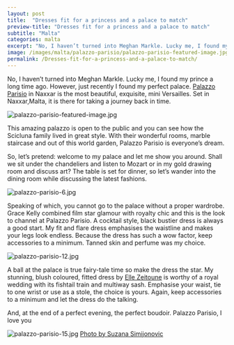 ```yaml
---
layout: post
title:  "Dresses fit for a princess and a palace to match"
preview-title: "Dresses fit for a princess and a palace to match"
subtitle: "Malta"
categories: malta
excerpt: "No, I haven’t turned into Meghan Markle. Lucky me, I found my prince a long time ago. However, just recently I found my perfect palace. Palazzo Parisio in Naxxar is the most beautiful" 
image: /images/malta/palazzo-parisio/palazzo-parisio-featured-image.jpg
permalink: /Dresses-fit-for-a-princess-and-a-palace-to-match/
---
```


No, I haven’t turned into Meghan Markle. Lucky me, I found my prince a long time ago. However, just recently I found my perfect palace. <a href="http://www.palazzoparisio.com/" target="_blank">Palazzo Parisio</a> in Naxxar is the most beautiful, exquisite, mini Versailles. Set in Naxxar,Malta, it is there for taking a journey back in time.

<img src="{{ '/images/malta/palazzo-parisio/palazzo-parisio-featured-image.jpg' | prepend: SourceUrl }}" alt="palazzo-parisio-featured-image.jpg">

<div class="row no-gutters">
    <div class="col-md-6 col-sm-12">
        <div class="post-left-image" style="background: url(../images/malta/palazzo-parisio/palazzo-parisio-8.jpg) no-repeat; background-size: cover; margin-right: 0.5rem; max-height: 600px !important"></div>
    </div>
    <div class="col-md-6 col-sm-12">
        <div class="post-right-image" style="background: url(../images/malta/palazzo-parisio/palazzo-parisio-5.jpg) no-repeat; background-size: cover; margin-left: 0.5rem; max-height: 600px !important"></div>
    </div>
</div>

This amazing palazzo is open to the public and you can see how the Scicluna family lived in great style. With their wonderful rooms, marble staircase and out of this world garden, Palazzo Parisio is everyone’s dream.

So, let’s pretend: welcome to my palace and let me show you around. Shall we sit under the chandeliers and listen to Mozart or in my gold drawing room and discuss art? The table is set for dinner, so let’s wander into the dining room while discussing the latest fashions.

<img src="{{ '/images/malta/palazzo-parisio/palazzo-parisio-6.jpg' | prepend: SourceUrl }}" alt="palazzo-parisio-6.jpg">

<div class="row no-gutters">
    <div class="col-md-6 col-sm-12">
        <div class="post-left-image" style="background: url(../images/malta/palazzo-parisio/palazzo-parisio-7.jpg) no-repeat; background-size: cover; margin-right: 0.5rem; max-height: 600px !important"></div>
    </div>
    <div class="col-md-6 col-sm-12">
        <div class="post-right-image" style="background: url(../images/malta/palazzo-parisio/palazzo-parisio-11.jpg) no-repeat; background-size: cover; margin-left: 0.5rem; max-height: 600px !important"></div>
    </div>
</div>

<div class="row no-gutters">
    <div class="col-md-6 col-sm-12">
        <div class="post-left-image" style="background: url(../images/malta/palazzo-parisio/palazzo-parisio-10.jpg) no-repeat; background-size: cover; margin-right: 0.5rem; max-height: 600px !important"></div>
    </div>
    <div class="col-md-6 col-sm-12">
        <div class="post-right-image" style="background: url(../images/malta/palazzo-parisio/palazzo-parisio-9.jpg) no-repeat; background-size: cover; margin-left: 0.5rem; max-height: 600px !important"></div>
    </div>
</div>

Speaking of which, you cannot go to the palace without a proper wardrobe. Grace Kelly combined film star glamour with royalty chic and this is the look to channel at Palazzo Parisio. A cocktail style, black bustier dress is always a good start. My fit and flare dress emphasises the waistline and makes your legs look endless. Because the dress has such a wow factor, keep accessories to a minimum. Tanned skin and perfume was my choice.

<img src="{{ '/images/malta/palazzo-parisio/palazzo-parisio-12.jpg' | prepend: SourceUrl }}" alt="palazzo-parisio-12.jpg">

<div class="row no-gutters">
    <div class="col-md-6 col-sm-12">
        <div class="post-left-image" style="background: url(../images/malta/palazzo-parisio/palazzo-parisio-14.jpg) no-repeat; background-size: cover; margin-right: 0.5rem; max-height: 600px !important"></div>
    </div>
    <div class="col-md-6 col-sm-12">
        <div class="post-right-image" style="background: url(../images/malta/palazzo-parisio/palazzo-parisio-13.jpg) no-repeat; background-size: cover; margin-left: 0.5rem; max-height: 600px !important"></div>
    </div>
</div>

A ball at the palace is true fairy-tale time so make the dress the star. My stunning, blush coloured, fitted dress by <a href="https://ellezeitoune.com.au/new-arrivals" target="_blank">Elle Zeitoune</a> is worthy of a royal wedding with its fishtail train and multiway sash. Emphasise your waist, tie to one wrist or use as a stole, the choice is yours. Again, keep accessories to a minimum and let the dress do the talking.

And, at the end of a perfect evening, the perfect boudoir. Palazzo Parisio, I love you

<img src="{{ '/images/malta/palazzo-parisio/palazzo-parisio-15.jpg' | prepend: SourceUrl }}" alt="palazzo-parisio-15.jpg">
<a href="https://www.instagram.com/suzypap_/" target="_blank">Photo by Suzana Simijonovic</a>